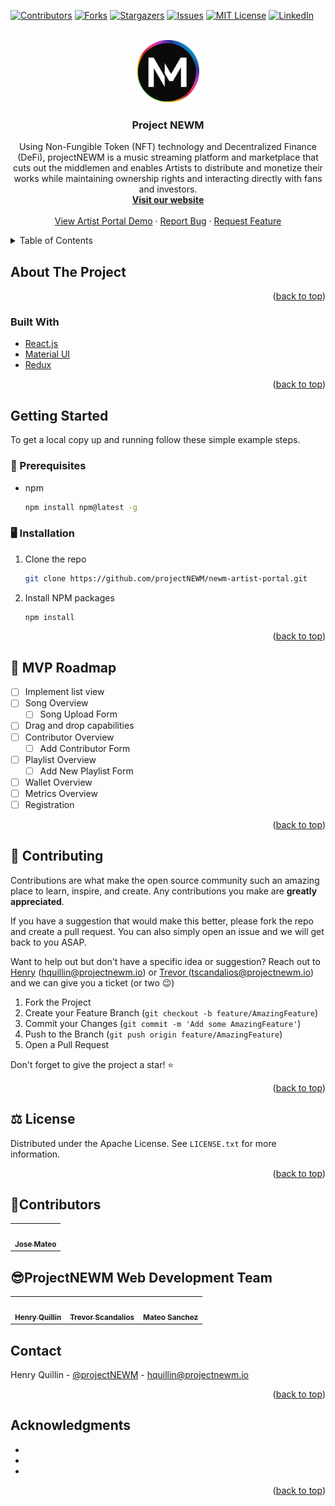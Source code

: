 <div id="top"></div>

<!-- PROJECT SHIELDS -->

<!--
*** I'm using markdown "reference style" links for readability.
*** Reference links are enclosed in brackets [ ] instead of parentheses ( ).
*** See the bottom of this document for the declaration of the reference variables
*** for contributors-url, forks-url, etc. This is an optional, concise syntax you may use.
*** https://www.markdownguide.org/basic-syntax/#reference-style-links
-->

[![Contributors][contributors-shield]][contributors-url]
[![Forks][forks-shield]][forks-url]
[![Stargazers][stars-shield]][stars-url]
[![Issues][issues-shield]][issues-url]
[![MIT License][license-shield]][license-url]
[![LinkedIn][linkedin-shield]][linkedin-url]

<!-- PROJECT LOGO -->

<br />
<div align="center">
  <a href="https://projectnewm.io/">
    <img src="./src/assets/images/NEWM-logo.png" alt="Logo" width="100" height="100">
  </a>

<h3 align="center">Project NEWM</h3>

  <p align="center">
    Using Non-Fungible Token (NFT) technology and Decentralized Finance (DeFi), projectNEWM is a music streaming platform and marketplace that cuts out the middlemen and enables Artists to distribute and monetize their works while maintaining ownership rights and interacting directly with fans and investors.
    <br />
    <a href="https://projectnewm.io/"><strong>Visit our website</strong></a>
    <br />
    <br />
    <a href="https://newm-artist-portal.web.app/home/songs">View Artist Portal Demo</a>
    ·
    <a href="https://github.com/projectNEWM/newm-artist-portal/issues">Report Bug</a>
    ·
    <a href="https://github.com/projectNEWM/newm-artist-portal/issues">Request Feature</a>
  </p>
</div>

<!-- TABLE OF CONTENTS -->

<details>
  <summary>Table of Contents</summary>
  <ol>
    <li>
      <a href="#about-the-project">About The Project</a>
      <ul>
        <li><a href="#built-with">Built With</a></li>
      </ul>
    </li>
    <li>
      <a href="#getting-started">Getting Started</a>
      <ul>
        <li><a href="#prerequisites">Prerequisites</a></li>
        <li><a href="#installation">Installation</a></li>
      </ul>
    </li>
    <li><a href="#roadmap">Roadmap</a></li>
    <li><a href="#contributing">Contributing</a></li>
    <li><a href="#license">License</a></li>
    <li><a href="#contributors">Contributors</a></li>
    <li><a href="#team">Team</a></li>
    <li><a href="#contact">Contact</a></li>
    <li><a href="#acknowledgments">Acknowledgments</a></li>
  </ol>
</details>

<!-- ABOUT THE PROJECT -->

## About The Project

<p align="right">(<a href="#top">back to top</a>)</p>

### Built With

* [React.js](https://reactjs.org/)
* [Material UI](https://mui.com/)
* [Redux](https://redux.js.org/)

<p align="right">(<a href="#top">back to top</a>)</p>

<!-- GETTING STARTED -->

## Getting Started

To get a local copy up and running follow these simple example steps.

### 📖 Prerequisites

* npm
  ```sh
  npm install npm@latest -g
  ```

### 🖥️ Installation

1. Clone the repo
   ```sh
   git clone https://github.com/projectNEWM/newm-artist-portal.git
   ```
2. Install NPM packages
   ```sh
   npm install
   ```
   <p align="right">(<a href="#top">back to top</a>)</p>

<!-- ROADMAP -->

## 🚀 MVP Roadmap

* [ ] Implement list view
* [ ] Song Overview
  * [ ] Song Upload Form
* [ ] Drag and drop capabilities
* [ ] Contributor Overview
  * [ ] Add Contributor Form
* [ ] Playlist Overview
  * [ ] Add New Playlist Form
* [ ] Wallet Overview
* [ ] Metrics Overview
* [ ] Registration

<p align="right">(<a href="#top">back to top</a>)</p>

<!-- CONTRIBUTING -->

## 🤝 Contributing

Contributions are what make the open source community such an amazing place to learn, inspire, and create. Any contributions you make are **greatly appreciated**.

If you have a suggestion that would make this better, please fork the repo and create a pull request. You can also simply open an issue and we will get back to you ASAP.

Want to help out but don't have a specific idea or suggestion? Reach out to
<a href="https://github.com/HenryQuillin"> Henry</a> (hquillin@projectnewm.io) or <a href="https://github.com/HenryQuillin"> Trevor </a> (tscandalios@projectnewm.io) and we can give you a ticket (or two 😉)

1. Fork the Project
2. Create your Feature Branch (`git checkout -b feature/AmazingFeature`)
3. Commit your Changes (`git commit -m 'Add some AmazingFeature'`)
4. Push to the Branch (`git push origin feature/AmazingFeature`)
5. Open a Pull Request

Don't forget to give the project a star! ⭐️

<p align="right">(<a href="#top">back to top</a>)</p>

<!-- LICENSE -->

## ⚖️ License

Distributed under the Apache License. See `LICENSE.txt` for more information.

<p align="right">(<a href="#top">back to top</a>)</p>

<!-- CONTRIBUTORS -->

## 🤝Contributors 

<table>
  <tr>
    <td align="center"><a href="https://github.com/j-mateo"><img src="https://avatars.githubusercontent.com/u/3849278?v=4" width="100px;" alt=""/><br /><sub><b>Jose Mateo</b></sub></a><br /> </td>
  </tr>

</table>


<!-- TEAM -->

## 😎ProjectNEWM Web Development Team

<table>
  <tr>
    <td align="center"><a href="http://henryquillin.me/"><img src="https://i.ibb.co/64WcvBc/IMG-5268-1.png" width="100px;" alt=""/><br /><sub><b>Henry Quillin</b></sub></a><br /> </td>
    <td align="center"><a href="https://github.com/scandycuz"><img src="https://avatars.githubusercontent.com/u/5877597?v=4" width="100px;" alt=""/><br /><sub><b>Trevor Scandalios</b></sub></a><br /> </td>
    <td align="center"><a href="https://github.com/mallow43"><img src="https://sp-ao.shortpixel.ai/client/to_webp,q_glossy,ret_img,w_300,h_300/https://projectnewm.io/wp-content/uploads/bb-plugin/cache/Mateo-Sanchez-1-300x300-circle.png" width="100px;" alt=""/><br /><sub><b>Mateo Sanchez</b></sub></a><br /> </td>
  </tr>

</table>

<!-- CONTACT -->

## Contact

Henry Quillin - [@projectNEWM](https://twitter.com/projectNEWM) - hquillin@projectnewm.io

<p align="right">(<a href="#top">back to top</a>)</p>
<!-- ACKNOWLEDGMENTS -->

## Acknowledgments

* []()
* []()
* []()

<p align="right">(<a href="#top">back to top</a>)</p>

<!-- MARKDOWN LINKS & IMAGES -->

<!-- https://www.markdownguide.org/basic-syntax/#reference-style-links -->

[contributors-shield]: https://img.shields.io/github/contributors/projectNEWM/newm-artist-portal.svg?style=for-the-badge
[contributors-url]: https://github.com/projectNEWM/newm-artist-portal/graphs/contributors
[forks-shield]: https://img.shields.io/github/forks/projectNEWM/newm-artist-portal.svg?style=for-the-badge
[forks-url]: https://github.com/projectNEWM/newm-artist-portal/network/members
[stars-shield]: https://img.shields.io/github/stars/projectNEWM/newm-artist-portal.svg?style=for-the-badge
[stars-url]: https://github.com/projectNEWM/newm-artist-portal/stargazers
[issues-shield]: https://img.shields.io/github/issues/projectNEWM/newm-artist-portal.svg?style=for-the-badge
[issues-url]: https://github.com/projectNEWM/newm-artist-portal/issues
[license-shield]: https://img.shields.io/github/license/projectNEWM/newm-artist-portal.svg?style=for-the-badge
[license-url]: https://github.com/projectNEWM/newm-artist-portal/blob/master/LICENSE.txt
[linkedin-shield]: https://img.shields.io/badge/-LinkedIn-black.svg?style=for-the-badge&logo=linkedin&colorB=555
[linkedin-url]: https://www.linkedin.com/company/projectnewm/
[product-screenshot]: images/screenshot.png
